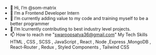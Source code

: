 - 👋 Hi, I’m @som-matrix
- 👀 I’m a Frontend Developer Intern 
- 🌱 I’m currently adding value to my code and training myself to be a better programmer
- 💞️ I’m lcurrently contributing to best industry level projects.
- 📫 How to reach me "swaroopsatya36@gmail.com"
My Tech Skills
HTML , CSS , SCSS , JavaScript , React , Node ,Express ,MongoDB , React-Router , Redux , Styled Components , Tailwind CSS 
<!---
som-matrix/som-matrix is a ✨ special ✨ repository because its `README.md` (this file) appears on your GitHub profile.
You can click the Preview link to take a look at your changes.
--->
